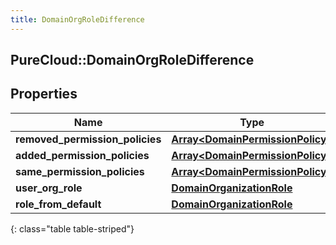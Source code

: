 ```yaml
---
title: DomainOrgRoleDifference
---
```

## PureCloud::DomainOrgRoleDifference

## Properties

|Name | Type | Description | Notes|
|------------ | ------------- | ------------- | -------------|
| **removed_permission_policies** | [**Array&lt;DomainPermissionPolicy&gt;**](DomainPermissionPolicy.html) |  | [optional] |
| **added_permission_policies** | [**Array&lt;DomainPermissionPolicy&gt;**](DomainPermissionPolicy.html) |  | [optional] |
| **same_permission_policies** | [**Array&lt;DomainPermissionPolicy&gt;**](DomainPermissionPolicy.html) |  | [optional] |
| **user_org_role** | [**DomainOrganizationRole**](DomainOrganizationRole.html) |  | [optional] |
| **role_from_default** | [**DomainOrganizationRole**](DomainOrganizationRole.html) |  | [optional] |
{: class="table table-striped"}


